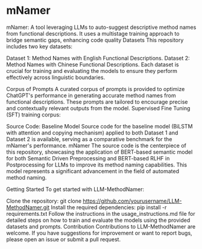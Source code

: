 # mNamer
mNamer: A tool leveraging LLMs to auto-suggest descriptive method names from functional descriptions. It uses a multistage training approach to bridge semantic gaps, enhancing code quality
Datasets
This repository includes two key datasets:

Dataset 1: Method Names with English Functional Descriptions.
Dataset 2: Method Names with Chinese Functional Descriptions.
Each dataset is crucial for training and evaluating the models to ensure they perform effectively across linguistic boundaries.

Corpus of Prompts
A curated corpus of prompts is provided to optimize ChatGPT's performance in generating accurate method names from functional descriptions. These prompts are tailored to encourage precise and contextually relevant outputs from the model.
Supervised Fine Tuning (SFT) training corpus:

Source Code:
Baseline Model
Source code for the baseline model (BiLSTM with attention and copying mechanism) applied to both Dataset 1 and Dataset 2 is available, serving as a comparative benchmark for the mNamer's performance.
mNamer
The source code is the centerpiece of this repository, showcasing the application of BERT-based semantic model for both Semantic Driven Preprocessing and BERT-based RLHF in Postprocessing for LLMs to improve its method naming capabilities. This model represents a significant advancement in the field of automated method naming.

Getting Started
To get started with LLM-MethodNamer:

Clone the repository: git clone https://github.com/yourusername/LLM-MethodNamer.git
Install the required dependencies: pip install -r requirements.txt
Follow the instructions in the usage_instructions.md file for detailed steps on how to train and evaluate the models using the provided datasets and prompts.
Contribution
Contributions to LLM-MethodNamer are welcome. If you have suggestions for improvement or want to report bugs, please open an issue or submit a pull request.
